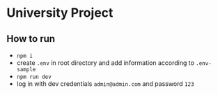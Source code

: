 # University Project

## How to run
- `npm i`
- create `.env` in root directory and add information according to `.env-sample`
- `npm run dev`
- log in with dev credentials `admin@admin.com` and password `123`